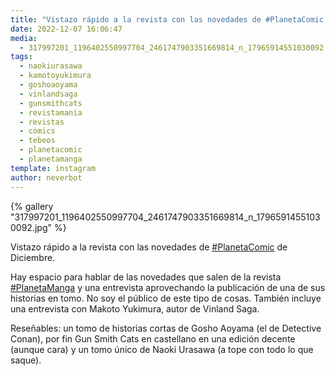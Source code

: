 ```yaml
---
title: "Vistazo rápido a la revista con las novedades de #PlanetaComic de Diciembre"
date: 2022-12-07 16:06:47
media: 
  - 317997201_1196402550997704_2461747903351669814_n_17965914551030092.jpg
tags: 
  - naokiurasawa
  - kamotoyukimura
  - goshoaoyama
  - vinlandsaga
  - gunsmithcats
  - revistamania
  - revistas
  - comics
  - tebeos
  - planetacomic
  - planetamanga
template: instagram
author: neverbot
---
```


{% gallery "317997201_1196402550997704_2461747903351669814_n_17965914551030092.jpg" %}

Vistazo rápido a la revista con las novedades de [#PlanetaComic](/tags/planetacomic) de Diciembre.

Hay espacio para hablar de las novedades que salen de la revista [#PlanetaManga](/tags/planetamanga) y una entrevista aprovechando la publicación de una de sus historias en tomo. No soy el público de este tipo de cosas. También incluye una entrevista con Makoto Yukimura, autor de Vinland Saga.

Reseñables: un tomo de historias cortas de Gosho Aoyama (el de Detective Conan), por fin Gun Smith Cats en castellano en una edición decente (aunque cara) y un tomo único de Naoki Urasawa (a tope con todo lo que saque).
